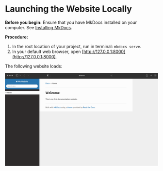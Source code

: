 # Launching the Website Locally

**Before you begin:** Ensure that you have MkDocs installed on your computer. See [Installing MkDocs](install_mkd.md).

**Procedure:**

1. In the root location of your project, run in terminal: `mkdocs serve`.
1. In your default web browser, open [http://127.0.0.1:8000](http://127.0.0.1:8000).

The following website loads:

![My First Website](img/rtd-mk-1.png "My First Website")

